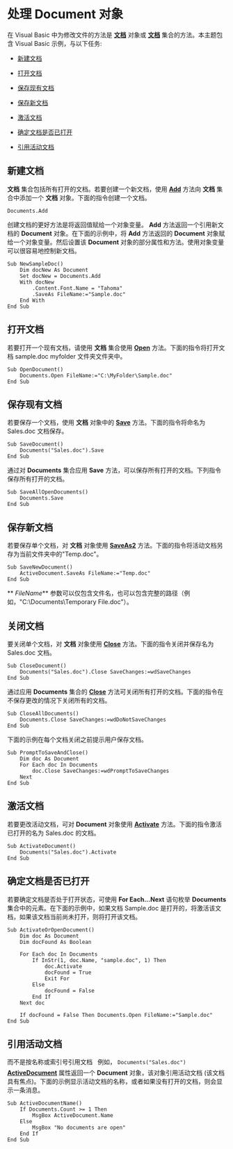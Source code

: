 
# 处理 Document 对象

在 Visual Basic 中为修改文件的方法是 **[文档](8d83487a-2345-a036-a916-971c9db5b7fb.md)** 对象或 **[文档](fc4ac973-19c1-703a-5538-f4426b8b7564.md)** 集合的方法。本主题包含 Visual Basic 示例，与以下任务:


- [新建文档](#Creating)
    
- [打开文档](#Opening)
    
- [保存现有文档](#Saving1)
    
- [保存新文档](#Saving2)
    
- [激活文档](#Activating)
    
- [确定文档是否已打开](#Determining)
    
- [引用活动文档](#Referring)
    

## 新建文档

 **文档** 集合包括所有打开的文档。若要创建一个新文档，使用 **[Add](04b81417-cde9-4657-7737-90d266d05487.md)** 方法向 **文档** 集合中添加一个 **文档** 对象。下面的指令创建一个文档。


```
Documents.Add
```

创建文档的更好方法是将返回值赋给一个对象变量。 **Add** 方法返回一个引用新文档的 **Document** 对象。在下面的示例中，将 **Add** 方法返回的 **Document** 对象赋给一个对象变量。然后设置该 **Document** 对象的部分属性和方法。使用对象变量可以很容易地控制新文档。




```
Sub NewSampleDoc() 
    Dim docNew As Document 
    Set docNew = Documents.Add 
    With docNew 
        .Content.Font.Name = "Tahoma" 
        .SaveAs FileName:="Sample.doc" 
    End With 
End Sub
```


## 打开文档

若要打开一个现有文档，请使用 **文档** 集合使用 **[Open](9e61e9d5-58d1-833a-5f93-b87299deb400.md)** 方法。下面的指令将打开文档 sample.doc myfolder 文件夹文件夹中。


```
Sub OpenDocument() 
    Documents.Open FileName:="C:\MyFolder\Sample.doc" 
End Sub
```


## 保存现有文档

若要保存一个文档，使用 **文档** 对象中的 **[Save](7e329abc-0530-7016-7712-687de2c780a8.md)** 方法。下面的指令将命名为 Sales.doc 文档保存。


```
Sub SaveDocument() 
    Documents("Sales.doc").Save 
End Sub
```

通过对  **Documents** 集合应用 **Save** 方法，可以保存所有打开的文档。下列指令保存所有打开的文档。




```
Sub SaveAllOpenDocuments() 
    Documents.Save 
End Sub
```


## 保存新文档

若要保存单个文档，对 **文档** 对象使用 **[SaveAs2](aa491007-0e31-26f5-3a5e-477381529b6e.md)** 方法。下面的指令将活动文档另存为当前文件夹中的"Temp.doc"。


```
Sub SaveNewDocument() 
    ActiveDocument.SaveAs FileName:="Temp.doc" 
End Sub
```

 ** _FileName_** 参数可以仅包含文件名，也可以包含完整的路径（例如，"C:\Documents\Temporary File.doc"）。


## 关闭文档

要关闭单个文档，对 **文档** 对象使用 **[Close](59603a58-17ee-bc65-597b-6200e8be9fbc.md)** 方法。下面的指令关闭并保存名为 Sales.doc 文档。


```
Sub CloseDocument() 
    Documents("Sales.doc").Close SaveChanges:=wdSaveChanges 
End Sub
```

通过应用  **Documents** 集合的 **[Close](0284daf3-311e-97c9-ffc6-74d63b85fdcd.md)** 方法可关闭所有打开的文档。下面的指令在不保存更改的情况下关闭所有的文档。




```
Sub CloseAllDocuments() 
    Documents.Close SaveChanges:=wdDoNotSaveChanges 
End Sub
```

下面的示例在每个文档关闭之前提示用户保存文档。




```
Sub PromptToSaveAndClose() 
    Dim doc As Document 
    For Each doc In Documents 
        doc.Close SaveChanges:=wdPromptToSaveChanges 
    Next 
End Sub
```


## 激活文档

若要更改活动文档，可对  **Document** 对象使用 **[Activate](83cc5935-020b-470a-f7aa-7fea057ec08b.md)** 方法。下面的指令激活已打开的名为 Sales.doc 的文档。


```
Sub ActivateDocument() 
    Documents("Sales.doc").Activate 
End Sub
```


## 确定文档是否已打开

若要确定文档是否处于打开状态，可使用  **For Each...Next** 语句枚举 **Documents** 集合中的元素。在下面的示例中，如果文档 Sample.doc 是打开的，将激活该文档，如果该文档当前尚未打开，则将打开该文档。


```
Sub ActivateOrOpenDocument() 
    Dim doc As Document 
    Dim docFound As Boolean 
 
    For Each doc In Documents 
        If InStr(1, doc.Name, "sample.doc", 1) Then 
            doc.Activate 
            docFound = True 
            Exit For 
        Else 
            docFound = False 
        End If 
    Next doc 
 
    If docFound = False Then Documents.Open FileName:="Sample.doc" 
End Sub
```


## 引用活动文档

而不是按名称或索引号引用文档   例如，  `Documents("Sales.doc")`  **[ActiveDocument](c20a7c9f-f8a4-7913-f53f-10baa6807def.md)** 属性返回一个 **Document** 对象，该对象引用活动文档 (该文档具有焦点)。下面的示例显示活动文档的名称，或者如果没有打开的文档，则会显示一条消息。


```
Sub ActiveDocumentName() 
    If Documents.Count >= 1 Then 
        MsgBox ActiveDocument.Name 
    Else 
        MsgBox "No documents are open" 
    End If 
End Sub
```

